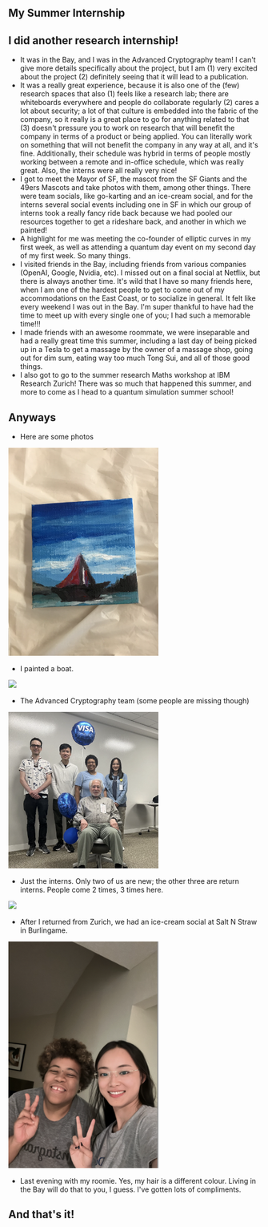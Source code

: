 ## My Summer Internship

## I did another research internship!
- It was in the Bay, and I was in the Advanced Cryptography team! I can't give more details specifically about
the project, but I am (1) very excited about the project (2) definitely seeing that it will lead to a publication.
- It was a really great experience, because it is also one of the (few) research spaces that also (1) feels like
a research lab; there are whiteboards everywhere and people do collaborate regularly (2) cares a lot about security;
a lot of that culture is embedded into the fabric of the company, so it really is a great place to go for anything
related to that (3) doesn't pressure you to work on research that will benefit the company in terms of a product
or being applied. You can literally work on something that will not benefit the company in any way at all,
and it's fine. Additionally, their schedule was hybrid in terms of people mostly working between a remote and
in-office schedule, which was really great. Also, the interns were all really very nice!
- I got to meet the Mayor of SF, the mascot from the SF Giants and the 49ers Mascots and take photos with them,
among other things. There were team socials, like go-karting and an ice-cream social, and for the interns
several social events including one in SF in which our group of interns took a really fancy ride back because
we had pooled our resources together to get a rideshare back, and another in which we painted!
- A highlight for me was meeting the co-founder of elliptic curves in my first week, as well as attending
a quantum day event on my second day of my first week. So many things.
- I visited friends in the Bay, including friends from various companies (OpenAI, Google, Nvidia, etc). I missed
out on a final social at Netflix, but there is always another time. It's wild that I have so many friends here,
when I am one of the hardest people to get to come out of my accommodations on the East Coast, or to socialize
in general. It felt like every weekend I was out in the Bay. I'm super thankful to have had the time to meet
up with every single one of you; I had such a memorable time!!!
- I made friends with an awesome roommate, we were inseparable and had a really great time this summer, including
a last day of being picked up in a Tesla to get a massage by the owner of a massage shop, going out for dim sum,
eating way too much Tong Sui, and all of those good things.
- I also got to go to the summer research Maths workshop at IBM Research Zurich! There was so much that happened
this summer, and more to come as I head to a quantum simulation summer school!

## Anyways
- Here are some photos

<img src="/images1/vrphotos24/vr1.png" width="300">

- I painted a boat.

<img src="/images1/vrphotos24/vr2.png" width="300">

- The Advanced Cryptography team (some people are missing though)

<img src="/images1/vrphotos24/vr3.png" width="300">

- Just the interns. Only two of us are new; the other three are return interns. People come 2 times, 3 times here.

<img src="/images1/vrphotos24/vr5.png" width="300">

- After I returned from Zurich, we had an ice-cream social at Salt N Straw in Burlingame.

<img src="/images1/vrphotos24/vr6.png" width="300">

- Last evening with my roomie. Yes, my hair is a different colour. Living in the Bay will do that to you, I guess. I've gotten lots of compliments.

## And that's it!
